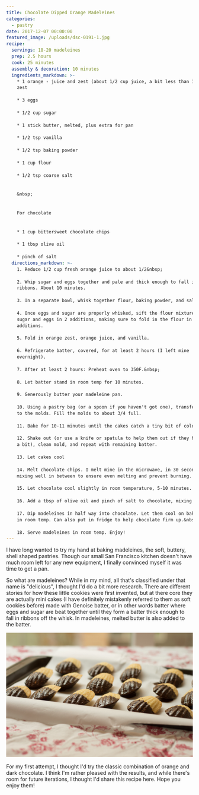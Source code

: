 ```yaml
---
title: Chocolate Dipped Orange Madeleines
categories:
  - pastry
date: 2017-12-07 00:00:00
featured_image: /uploads/dsc-0191-1.jpg
recipe:
  servings: 18-20 madeleines
  prep: 2.5 hours
  cook: 25 minutes
  assembly & decoration: 10 minutes
  ingredients_markdown: >-
    * 1 orange - juice and zest (about 1/2 cup juice, a bit less than 1/2 cup
    zest

    * 3 eggs

    * 1/2 cup sugar

    * 1 stick butter, melted, plus extra for pan

    * 1/2 tsp vanilla

    * 1/2 tsp baking powder

    * 1 cup flour

    * 1/2 tsp coarse salt


    &nbsp;


    For chocolate


    * 1 cup bittersweet chocolate chips

    * 1 tbsp olive oil

    * pinch of salt
  directions_markdown: >-
    1. Reduce 1/2 cup fresh orange juice to about 1/2&nbsp;

    2. Whip sugar and eggs together and pale and thick enough to fall in
    ribbons. About 10 minutes.

    3. In a separate bowl, whisk together flour, baking powder, and salt

    4. Once eggs and sugar are properly whisked, sift the flour mixture over the
    sugar and eggs in 2 additions, making sure to fold in the flour in between
    additions.

    5. Fold in orange zest, orange juice, and vanilla.

    6. Refrigerate batter, covered, for at least 2 hours (I left mine
    overnight).

    7. After at least 2 hours: Preheat oven to 350F.&nbsp;

    8. Let batter stand in room temp for 10 minutes.

    9. Generously butter your madeleine pan.

    10. Using a pastry bag (or a spoon if you haven't got one), transfer batter
    to the molds. Fill the molds to about 3/4 full.

    11. Bake for 10-11 minutes until the cakes catch a tiny bit of color.

    12. Shake out (or use a knife or spatula to help them out if they have stuck
    a bit), clean mold, and repeat with remaining batter.

    13. Let cakes cool

    14. Melt chocolate chips. I melt mine in the microwave, in 30 second bursts,
    mixing well in between to ensure even melting and prevent burning.

    15. Let chocolate cool slightly in room temperature, 5-10 minutes.

    16. Add a tbsp of olive oil and pinch of salt to chocolate, mixing well.

    17. Dip madeleines in half way into chocolate. Let them cool on baking paper
    in room temp. Can also put in fridge to help chocolate firm up.&nbsp;

    18. Serve madeleines in room temp. Enjoy!
---
```



I have long wanted to try my hand at baking madeleines, the soft, buttery, shell shaped pastries. Though our small San Francisco kitchen doesn't have much room left for any new equipment, I finally convinced myself it was time to get a pan.

So what are madeleines? While in my mind, all that's classified under that name is "delicious", I thought I'd do a bit more research. There are different stories for how these little cookies were first invented, but at there core they are actually mini cakes (I have definitely mistakenly referred to them as soft cookies before) made with Genoise batter, or in other words batter where eggs and sugar are beat together until they form a batter thick enough to fall in ribbons off the whisk. In madeleines, melted butter is also added to the batter.

![](/uploads/versions/dsc-0194---x----1504-1000x---.jpg)

For my first attempt, I thought I'd try the classic combination of orange and dark chocolate. I think I'm rather pleased with the results, and while there's room for future iterations, I thought I'd share this recipe here. Hope you enjoy them!
